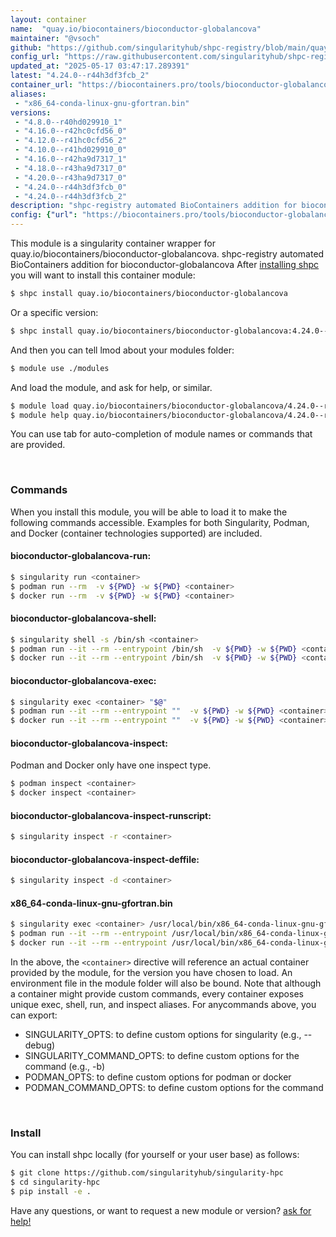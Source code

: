 ```yaml
---
layout: container
name:  "quay.io/biocontainers/bioconductor-globalancova"
maintainer: "@vsoch"
github: "https://github.com/singularityhub/shpc-registry/blob/main/quay.io/biocontainers/bioconductor-globalancova/container.yaml"
config_url: "https://raw.githubusercontent.com/singularityhub/shpc-registry/main/quay.io/biocontainers/bioconductor-globalancova/container.yaml"
updated_at: "2025-05-17 03:47:17.289391"
latest: "4.24.0--r44h3df3fcb_2"
container_url: "https://biocontainers.pro/tools/bioconductor-globalancova"
aliases:
 - "x86_64-conda-linux-gnu-gfortran.bin"
versions:
 - "4.8.0--r40hd029910_1"
 - "4.16.0--r42hc0cfd56_0"
 - "4.12.0--r41hc0cfd56_2"
 - "4.10.0--r41hd029910_0"
 - "4.16.0--r42ha9d7317_1"
 - "4.18.0--r43ha9d7317_0"
 - "4.20.0--r43ha9d7317_0"
 - "4.24.0--r44h3df3fcb_0"
 - "4.24.0--r44h3df3fcb_2"
description: "shpc-registry automated BioContainers addition for bioconductor-globalancova"
config: {"url": "https://biocontainers.pro/tools/bioconductor-globalancova", "maintainer": "@vsoch", "description": "shpc-registry automated BioContainers addition for bioconductor-globalancova", "latest": {"4.24.0--r44h3df3fcb_2": "sha256:7940928e5cce158d4ec189c7a64ab8cf057a4a41ffd7b48eb20a80b35259d735"}, "tags": {"4.8.0--r40hd029910_1": "sha256:48fa31b9abc9c639ffe18c956bf9cfc4edd3d59502cd6394ba55c5d34ba3439f", "4.16.0--r42hc0cfd56_0": "sha256:e77e6ab8f53f5850c8d7289ffcc2cc474eadd66a15293f0537cf0120214f9702", "4.12.0--r41hc0cfd56_2": "sha256:778cc304a4c36ad072eaf43416d49ed9db07009219130d4f84cbfcb832155a32", "4.10.0--r41hd029910_0": "sha256:1012fd44ec127ec6368902cc4fd45bec8f302c94131cd63d2eccb05ea247e30b", "4.16.0--r42ha9d7317_1": "sha256:304e467341f7dc11b0b1723414f5596f62bc59fd6fcff613e453f0e279f4d219", "4.18.0--r43ha9d7317_0": "sha256:1021a7c6eefde28ec43f329bce4cb12c28271ccec4d2aa7d72df709d0c249627", "4.20.0--r43ha9d7317_0": "sha256:7d1c261aebfe7b5c0b30a1fb3ad2301034a2dc136debb399c7658c436a78769c", "4.24.0--r44h3df3fcb_0": "sha256:6b8ff780516781196e2aade0fd6e1c8af59e02c3d7c69ef8b996ddeb70a4c55f", "4.24.0--r44h3df3fcb_2": "sha256:7940928e5cce158d4ec189c7a64ab8cf057a4a41ffd7b48eb20a80b35259d735"}, "docker": "quay.io/biocontainers/bioconductor-globalancova", "aliases": {"x86_64-conda-linux-gnu-gfortran.bin": "/usr/local/bin/x86_64-conda-linux-gnu-gfortran.bin"}}
---
```


This module is a singularity container wrapper for quay.io/biocontainers/bioconductor-globalancova.
shpc-registry automated BioContainers addition for bioconductor-globalancova
After [installing shpc](#install) you will want to install this container module:


```bash
$ shpc install quay.io/biocontainers/bioconductor-globalancova
```

Or a specific version:

```bash
$ shpc install quay.io/biocontainers/bioconductor-globalancova:4.24.0--r44h3df3fcb_2
```

And then you can tell lmod about your modules folder:

```bash
$ module use ./modules
```

And load the module, and ask for help, or similar.

```bash
$ module load quay.io/biocontainers/bioconductor-globalancova/4.24.0--r44h3df3fcb_2
$ module help quay.io/biocontainers/bioconductor-globalancova/4.24.0--r44h3df3fcb_2
```

You can use tab for auto-completion of module names or commands that are provided.

<br>

### Commands

When you install this module, you will be able to load it to make the following commands accessible.
Examples for both Singularity, Podman, and Docker (container technologies supported) are included.

#### bioconductor-globalancova-run:

```bash
$ singularity run <container>
$ podman run --rm  -v ${PWD} -w ${PWD} <container>
$ docker run --rm  -v ${PWD} -w ${PWD} <container>
```

#### bioconductor-globalancova-shell:

```bash
$ singularity shell -s /bin/sh <container>
$ podman run --it --rm --entrypoint /bin/sh  -v ${PWD} -w ${PWD} <container>
$ docker run --it --rm --entrypoint /bin/sh  -v ${PWD} -w ${PWD} <container>
```

#### bioconductor-globalancova-exec:

```bash
$ singularity exec <container> "$@"
$ podman run --it --rm --entrypoint ""  -v ${PWD} -w ${PWD} <container> "$@"
$ docker run --it --rm --entrypoint ""  -v ${PWD} -w ${PWD} <container> "$@"
```

#### bioconductor-globalancova-inspect:

Podman and Docker only have one inspect type.

```bash
$ podman inspect <container>
$ docker inspect <container>
```

#### bioconductor-globalancova-inspect-runscript:

```bash
$ singularity inspect -r <container>
```

#### bioconductor-globalancova-inspect-deffile:

```bash
$ singularity inspect -d <container>
```


#### x86_64-conda-linux-gnu-gfortran.bin

```bash
$ singularity exec <container> /usr/local/bin/x86_64-conda-linux-gnu-gfortran.bin
$ podman run --it --rm --entrypoint /usr/local/bin/x86_64-conda-linux-gnu-gfortran.bin   -v ${PWD} -w ${PWD} <container> -c " $@"
$ docker run --it --rm --entrypoint /usr/local/bin/x86_64-conda-linux-gnu-gfortran.bin   -v ${PWD} -w ${PWD} <container> -c " $@"
```



In the above, the `<container>` directive will reference an actual container provided
by the module, for the version you have chosen to load. An environment file in the
module folder will also be bound. Note that although a container
might provide custom commands, every container exposes unique exec, shell, run, and
inspect aliases. For anycommands above, you can export:

 - SINGULARITY_OPTS: to define custom options for singularity (e.g., --debug)
 - SINGULARITY_COMMAND_OPTS: to define custom options for the command (e.g., -b)
 - PODMAN_OPTS: to define custom options for podman or docker
 - PODMAN_COMMAND_OPTS: to define custom options for the command

<br>

### Install

You can install shpc locally (for yourself or your user base) as follows:

```bash
$ git clone https://github.com/singularityhub/singularity-hpc
$ cd singularity-hpc
$ pip install -e .
```

Have any questions, or want to request a new module or version? [ask for help!](https://github.com/singularityhub/singularity-hpc/issues)